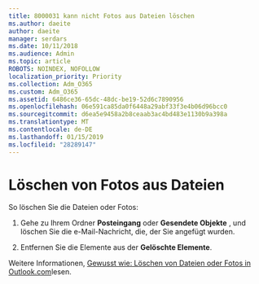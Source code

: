 ```yaml
---
title: 8000031 kann nicht Fotos aus Dateien löschen
ms.author: daeite
author: daeite
manager: serdars
ms.date: 10/11/2018
ms.audience: Admin
ms.topic: article
ROBOTS: NOINDEX, NOFOLLOW
localization_priority: Priority
ms.collection: Adm_O365
ms.custom: Adm_O365
ms.assetid: 6486ce36-65dc-48dc-be19-52d6c7890956
ms.openlocfilehash: 06e591ca85da0f6448a29abf33f3e4b06d96bcc0
ms.sourcegitcommit: d6ea5e9458a2b8ceaab3ac4bd483e1130b9a398a
ms.translationtype: MT
ms.contentlocale: de-DE
ms.lasthandoff: 01/15/2019
ms.locfileid: "28289147"
---
```

# <a name="unable-to-delete-photos-from-files"></a>Löschen von Fotos aus Dateien

So löschen Sie die Dateien oder Fotos:
  
1. Gehe zu Ihrem Ordner **Posteingang** oder **Gesendete Objekte** , und löschen Sie die e-Mail-Nachricht, die, der Sie angefügt wurden. 
    
2. Entfernen Sie die Elemente aus der **Gelöschte Elemente**. 
    
Weitere Informationen, [Gewusst wie: Löschen von Dateien oder Fotos in Outlook.com](https://support.office.com/article/bae0531f-040f-4c42-90b9-786ca718c16d.aspx)lesen.
  

